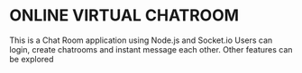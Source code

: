# ONLINE VIRTUAL CHATROOM

This is a Chat Room application using Node.js and Socket.io
Users can login, create chatrooms and instant message each other. 
Other features can be explored
